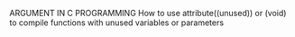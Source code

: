 ARGUMENT IN C PROGRAMMING
How to use attribute((unused)) or (void) to compile functions with unused variables or parameters
